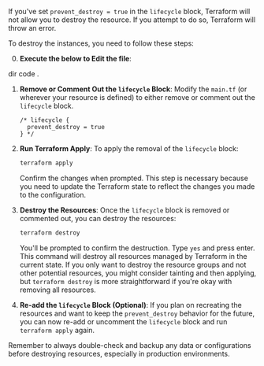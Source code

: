 If you've set `prevent_destroy = true` in the `lifecycle` block, Terraform will not allow you to destroy the resource. If you attempt to do so, Terraform will throw an error.

To destroy the instances, you need to follow these steps:

0. **Execute the below to Edit the file**: 

dir
code .


1. **Remove or Comment Out the `lifecycle` Block**: 
   Modify the `main.tf` (or wherever your resource is defined) to either remove or comment out the `lifecycle` block.
   
   ```hcl
   /* lifecycle {
     prevent_destroy = true
   } */
   ```

2. **Run Terraform Apply**: 
   To apply the removal of the `lifecycle` block:

   ```bash
   terraform apply
   ```

   Confirm the changes when prompted. This step is necessary because you need to update the Terraform state to reflect the changes you made to the configuration.

3. **Destroy the Resources**:
   Once the `lifecycle` block is removed or commented out, you can destroy the resources:

   ```bash
   terraform destroy
   ```

   You'll be prompted to confirm the destruction. Type `yes` and press enter. This command will destroy all resources managed by Terraform in the current state. If you only want to destroy the resource groups and not other potential resources, you might consider tainting and then applying, but `terraform destroy` is more straightforward if you're okay with removing all resources.

4. **Re-add the `lifecycle` Block (Optional)**:
   If you plan on recreating the resources and want to keep the `prevent_destroy` behavior for the future, you can now re-add or uncomment the `lifecycle` block and run `terraform apply` again.

Remember to always double-check and backup any data or configurations before destroying resources, especially in production environments.
